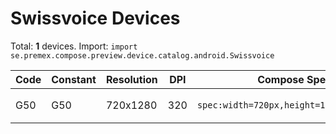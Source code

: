 # Swissvoice Devices

Total: **1** devices. Import: `import se.premex.compose.preview.device.catalog.android.Swissvoice`

| Code | Constant | Resolution | DPI | Compose Spec | Preview Usage |
|------|----------|------------|-----|-------------|---------------|
| G50 | G50 | 720x1280 | 320 | `spec:width=720px,height=1280px,dpi=320` | `@Preview(device = Swissvoice.G50)` |

<!-- Generated automatically. Do not edit manually. -->
